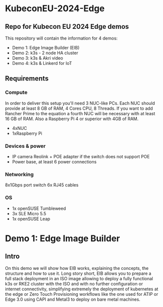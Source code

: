 # KubeconEU-2024-Edge
## Repo for Kubecon EU 2024 Edge demos
This repository will contain the information for 4 demos:
- Demo 1: Edge Image Builder (EIB)
- Demo 2: k3s - 2 node HA cluster 
- Demo 3: k3s & Akri video
- Demo 4: k3s & Linkerd for IoT

## Requirements

### Compute
In order to deliver this setup you'll need 3 NUC-like PCs. Each NUC should provide at least 8 GB of RAM, 4 Cores CPU, 8 Threads. If you want to add Rancher Prime to the equation a fourth NUC will be necessary with at least 16 GB of RAM. Also a Raspberry Pi 4 or superior with 4GB of RAM.
- 4xNUC
- 1xRaspberry Pi

### Devices & power
- IP camera Reolink + POE adapter if the switch does not support POE
- Power base, at least 6 power connections 

### Networking
8x1Gbps port switch
6x RJ45 cables

### OS
- 1x openSUSE Tumbleweed
- 3x SLE Micro 5.5
- 1x openSUSE Leap

# Demo 1: Edge Image Builder

## Intro
On this demo we will show how EIB works, explaining the concepts, the structure and how to use it. Long story short, EIB allows you to prepare a full stack deployment in an ISO image allowing to deploy a fully functional k3s or RKE2 cluster with the ISO and with no further configuration or internet connectivity, simplifying extremely the deployment of kubernetes at the edge or Zero Touch Provisioning workflows like the one used for ATIP or Edge 3.0 using CAPI and Metal3 to deploy on bare metal machines.
